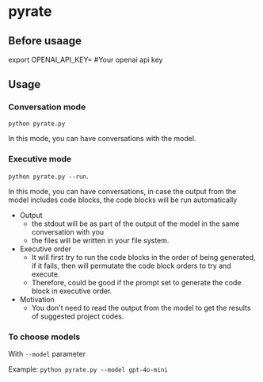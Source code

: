 # pyrate

## Before usaage

export OPENAI_API_KEY= #Your openai api key

## Usage

### Conversation mode

`python pyrate.py`  

In this mode, you can have conversations with the model.  

### Executive mode

`python pyrate.py --run`. 

In this mode, you can have conversations, in case the output from the model includes code blocks, the code blocks will be run automatically  

- Output
  - the stdout will be as part of the output of the model in the same conversation with you
  - the files will be written in your file system.  
- Executive order
  - It will first try to run the code blocks in the order of being generated, if it fails, then will permutate the code block orders to try and execute.  
  - Therefore, could be good if the prompt set to generate the code block in executive order.
- Motivation
  - You don't need to read the output from the model to get the results of suggested project codes.  

### To choose models

With `--model` parameter  

Example: `python pyrate.py --model gpt-4o-mini`
